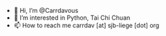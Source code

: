 - 👋 Hi, I’m @Carrdavous
- 👀 I’m interested in Python, Tai Chi Chuan
- 📫 How to reach me carrdav [at] sjb-liege [dot] org
